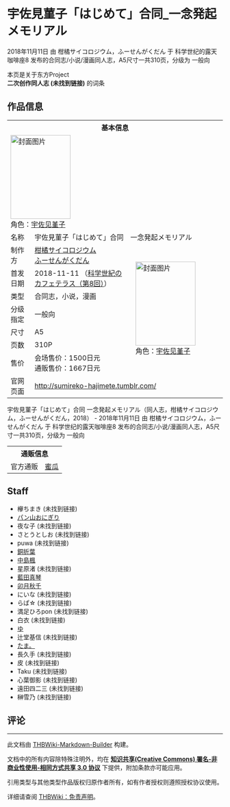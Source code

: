 # 宇佐見菫子「はじめて」合同_一念発起メモリアル

<!-- source html: G:\repos\THBWiki-Markdown-Builder\THBWikiMarkdown\Temp\main\9\97\ns0%3A%E5%AE%87%E4%BD%90%E8%A6%8B%E8%8F%AB%E5%AD%90%E3%80%8C%E3%81%AF%E3%81%98%E3%82%81%E3%81%A6%E3%80%8D%E5%90%88%E5%90%8C_%E4%B8%80%E5%BF%B5%E7%99%BA%E8%B5%B7%E3%83%A1%E3%83%A2%E3%83%AA%E3%82%A2%E3%83%AB.html -->

2018年11月11日 由 柑橘サイコロジウム，ふーせんがくだん 于 科学世纪的露天咖啡座8 发布的合同志/小说/漫画同人志，A5尺寸一共310页，分级为 一般向

本页是关于东方Project  
 **二次创作同人志 (未找到链接)** 的词条

## 作品信息

<table><tbody><tr><th colspan="3">基本信息</th></tr><tr><td class="cover-artwork-mobile" colspan="2"><a href="./文件-宇佐見菫子「はじめて」合同_一念発起メモリアル封面.jpg.md" class="image" title="封面图片"><img alt="封面图片" src="https://upload.thwiki.cc/thumb/3/3e/%E5%AE%87%E4%BD%90%E8%A6%8B%E8%8F%AB%E5%AD%90%E3%80%8C%E3%81%AF%E3%81%98%E3%82%81%E3%81%A6%E3%80%8D%E5%90%88%E5%90%8C_%E4%B8%80%E5%BF%B5%E7%99%BA%E8%B5%B7%E3%83%A1%E3%83%A2%E3%83%AA%E3%82%A2%E3%83%AB%E5%B0%81%E9%9D%A2.jpg/140px-%E5%AE%87%E4%BD%90%E8%A6%8B%E8%8F%AB%E5%AD%90%E3%80%8C%E3%81%AF%E3%81%98%E3%82%81%E3%81%A6%E3%80%8D%E5%90%88%E5%90%8C_%E4%B8%80%E5%BF%B5%E7%99%BA%E8%B5%B7%E3%83%A1%E3%83%A2%E3%83%AA%E3%82%A2%E3%83%AB%E5%B0%81%E9%9D%A2.jpg" decoding="async" loading="lazy" width="140" height="196" srcset="https://upload.thwiki.cc/thumb/3/3e/%E5%AE%87%E4%BD%90%E8%A6%8B%E8%8F%AB%E5%AD%90%E3%80%8C%E3%81%AF%E3%81%98%E3%82%81%E3%81%A6%E3%80%8D%E5%90%88%E5%90%8C_%E4%B8%80%E5%BF%B5%E7%99%BA%E8%B5%B7%E3%83%A1%E3%83%A2%E3%83%AA%E3%82%A2%E3%83%AB%E5%B0%81%E9%9D%A2.jpg/210px-%E5%AE%87%E4%BD%90%E8%A6%8B%E8%8F%AB%E5%AD%90%E3%80%8C%E3%81%AF%E3%81%98%E3%82%81%E3%81%A6%E3%80%8D%E5%90%88%E5%90%8C_%E4%B8%80%E5%BF%B5%E7%99%BA%E8%B5%B7%E3%83%A1%E3%83%A2%E3%83%AA%E3%82%A2%E3%83%AB%E5%B0%81%E9%9D%A2.jpg 1.5x, https://upload.thwiki.cc/thumb/3/3e/%E5%AE%87%E4%BD%90%E8%A6%8B%E8%8F%AB%E5%AD%90%E3%80%8C%E3%81%AF%E3%81%98%E3%82%81%E3%81%A6%E3%80%8D%E5%90%88%E5%90%8C_%E4%B8%80%E5%BF%B5%E7%99%BA%E8%B5%B7%E3%83%A1%E3%83%A2%E3%83%AA%E3%82%A2%E3%83%AB%E5%B0%81%E9%9D%A2.jpg/279px-%E5%AE%87%E4%BD%90%E8%A6%8B%E8%8F%AB%E5%AD%90%E3%80%8C%E3%81%AF%E3%81%98%E3%82%81%E3%81%A6%E3%80%8D%E5%90%88%E5%90%8C_%E4%B8%80%E5%BF%B5%E7%99%BA%E8%B5%B7%E3%83%A1%E3%83%A2%E3%83%AA%E3%82%A2%E3%83%AB%E5%B0%81%E9%9D%A2.jpg 2x" data-file-width="856" data-file-height="1200"></a><div class="cover-char">角色：<a href="./宇佐见堇子.md" title="宇佐见堇子">宇佐见堇子</a></div></td>
</tr><tr><td class="label">名称</td><td colspan="2"> 宇佐見菫子「はじめて」合同　一念発起メモリアル </td></tr><tr><td class="label">制作方</td><td><a href="./柑橘サイコロジウム.md" title="柑橘サイコロジウム">柑橘サイコロジウム</a><br><a href="./ふーせんがくだん.md" title="ふーせんがくだん">ふーせんがくだん</a></td><td class="cover-artwork" rowspan="7" style="min-width:196px;"><a href="./文件-宇佐見菫子「はじめて」合同_一念発起メモリアル封面.jpg.md" class="image" title="封面图片"><img alt="封面图片" src="https://upload.thwiki.cc/thumb/3/3e/%E5%AE%87%E4%BD%90%E8%A6%8B%E8%8F%AB%E5%AD%90%E3%80%8C%E3%81%AF%E3%81%98%E3%82%81%E3%81%A6%E3%80%8D%E5%90%88%E5%90%8C_%E4%B8%80%E5%BF%B5%E7%99%BA%E8%B5%B7%E3%83%A1%E3%83%A2%E3%83%AA%E3%82%A2%E3%83%AB%E5%B0%81%E9%9D%A2.jpg/140px-%E5%AE%87%E4%BD%90%E8%A6%8B%E8%8F%AB%E5%AD%90%E3%80%8C%E3%81%AF%E3%81%98%E3%82%81%E3%81%A6%E3%80%8D%E5%90%88%E5%90%8C_%E4%B8%80%E5%BF%B5%E7%99%BA%E8%B5%B7%E3%83%A1%E3%83%A2%E3%83%AA%E3%82%A2%E3%83%AB%E5%B0%81%E9%9D%A2.jpg" decoding="async" loading="lazy" width="140" height="196" srcset="https://upload.thwiki.cc/thumb/3/3e/%E5%AE%87%E4%BD%90%E8%A6%8B%E8%8F%AB%E5%AD%90%E3%80%8C%E3%81%AF%E3%81%98%E3%82%81%E3%81%A6%E3%80%8D%E5%90%88%E5%90%8C_%E4%B8%80%E5%BF%B5%E7%99%BA%E8%B5%B7%E3%83%A1%E3%83%A2%E3%83%AA%E3%82%A2%E3%83%AB%E5%B0%81%E9%9D%A2.jpg/210px-%E5%AE%87%E4%BD%90%E8%A6%8B%E8%8F%AB%E5%AD%90%E3%80%8C%E3%81%AF%E3%81%98%E3%82%81%E3%81%A6%E3%80%8D%E5%90%88%E5%90%8C_%E4%B8%80%E5%BF%B5%E7%99%BA%E8%B5%B7%E3%83%A1%E3%83%A2%E3%83%AA%E3%82%A2%E3%83%AB%E5%B0%81%E9%9D%A2.jpg 1.5x, https://upload.thwiki.cc/thumb/3/3e/%E5%AE%87%E4%BD%90%E8%A6%8B%E8%8F%AB%E5%AD%90%E3%80%8C%E3%81%AF%E3%81%98%E3%82%81%E3%81%A6%E3%80%8D%E5%90%88%E5%90%8C_%E4%B8%80%E5%BF%B5%E7%99%BA%E8%B5%B7%E3%83%A1%E3%83%A2%E3%83%AA%E3%82%A2%E3%83%AB%E5%B0%81%E9%9D%A2.jpg/279px-%E5%AE%87%E4%BD%90%E8%A6%8B%E8%8F%AB%E5%AD%90%E3%80%8C%E3%81%AF%E3%81%98%E3%82%81%E3%81%A6%E3%80%8D%E5%90%88%E5%90%8C_%E4%B8%80%E5%BF%B5%E7%99%BA%E8%B5%B7%E3%83%A1%E3%83%A2%E3%83%AA%E3%82%A2%E3%83%AB%E5%B0%81%E9%9D%A2.jpg 2x" data-file-width="856" data-file-height="1200"></a><div class="cover-char">角色：<a href="./宇佐见堇子.md" title="宇佐见堇子">宇佐见堇子</a></div></td>
</tr><tr><td class="label">首发日期</td><td>2018-11-11&#160;（<a href="/展会作品列表?e=%E7%A7%91%E5%AD%A6%E4%B8%96%E7%BA%AA%E7%9A%84%E9%9C%B2%E5%A4%A9%E5%92%96%E5%95%A1%E5%BA%A7%238">科学世紀のカフェテラス（第8回）</a>）</td></tr><tr><td class="label">类型</td><td>合同志，小说，漫画</td></tr><tr><td class="label">分级指定</td><td>一般向</td></tr><tr><td class="label">尺寸</td><td>A5</td></tr><tr><td class="label">页数</td><td>310P</td></tr><tr><td class="label">售价</td><td>会场售价：1500日元<br>通贩售价：1667日元</td></tr>
<tr><td class="label">官网页面</td><td colspan="2"><a rel="nofollow" class="external free" href="http://sumireko-hajimete.tumblr.com/">http://sumireko-hajimete.tumblr.com/</a></td></tr></tbody></table>

宇佐見菫子「はじめて」合同 一念発起メモリアル（同人志，柑橘サイコロジウム，ふーせんがくだん，2018） - 2018年11月11日 由 柑橘サイコロジウム，ふーせんがくだん 于 科学世纪的露天咖啡座8 发布的合同志/小说/漫画同人志，A5尺寸一共310页，分级为 一般向

<table><tbody><tr><th colspan="3">通贩信息</th></tr><tr><td class="label">官方通贩</td><td colspan="2"><a rel="nofollow" class="external text" href="https://www.melonbooks.co.jp/detail/detail.php?product_id=437697">蜜瓜</a></td></tr></tbody></table>



## Staff
- 欅ちまき (未找到链接)
- [パン山おにぎり](./パン山おにぎり.md)
- 夜な子 (未找到链接)
- さとうとしお (未找到链接)
- puwa (未找到链接)
- [銅折葉](./銅折葉.md)
- [中島楓](./中島楓.md)
- 星原渚 (未找到链接)
- [藍田真琴](./藍田真琴.md)
- [卯月秋千](./卯月秋千.md)
- にいな (未找到链接)
- らぱ☆ (未找到链接)
- 満足ひろpon (未找到链接)
- 白衣 (未找到链接)
- [ゆ](./ゆ（同人志）.md)
- 辻堂基信 (未找到链接)
- [たま。](./たま。.md)
- 長久手 (未找到链接)
- 皮 (未找到链接)
- Taku (未找到链接)
- 心葉御影 (未找到链接)
- 遠田四二三 (未找到链接)
- 榊雪乃 (未找到链接)


## 评论




---

此文档由 [THBWiki-Markdown-Builder](https://github.com/Delsin-Yu/THBWiki-Markdown-Builder) 构建。

文档中的所有内容除特殊注明外，均在 [**知识共享(Creative Commons) 署名-非商业性使用-相同方式共享 3.0 协议**](https://creativecommons.org/licenses/by-sa/3.0/deed.zh-hans) 下提供，附加条款亦可能应用。

引用类型与其他类型作品版权归原作者所有，如有作者授权则遵照授权协议使用。

详细请查阅 [THBWiki：免责声明](https://thbwiki.cc/THBWiki:%E5%85%8D%E8%B4%A3%E5%A3%B0%E6%98%8E)。


